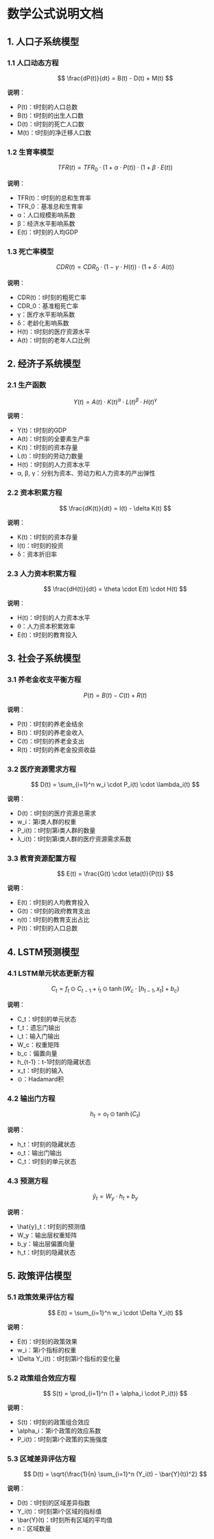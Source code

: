 # 数学公式说明文档

## 1. 人口子系统模型

### 1.1 人口动态方程
$$
\frac{dP(t)}{dt} = B(t) - D(t) + M(t)
$$

**说明**：
- P(t)：t时刻的人口总数
- B(t)：t时刻的出生人口数
- D(t)：t时刻的死亡人口数
- M(t)：t时刻的净迁移人口数

### 1.2 生育率模型
$$
TFR(t) = TFR_0 \cdot (1 + \alpha \cdot P(t)) \cdot (1 + \beta \cdot E(t))
$$

**说明**：
- TFR(t)：t时刻的总和生育率
- TFR_0：基准总和生育率
- α：人口规模影响系数
- β：经济水平影响系数
- E(t)：t时刻的人均GDP

### 1.3 死亡率模型
$$
CDR(t) = CDR_0 \cdot (1 - \gamma \cdot H(t)) \cdot (1 + \delta \cdot A(t))
$$

**说明**：
- CDR(t)：t时刻的粗死亡率
- CDR_0：基准粗死亡率
- γ：医疗水平影响系数
- δ：老龄化影响系数
- H(t)：t时刻的医疗资源水平
- A(t)：t时刻的老年人口比例

## 2. 经济子系统模型

### 2.1 生产函数
$$
Y(t) = A(t) \cdot K(t)^\alpha \cdot L(t)^\beta \cdot H(t)^\gamma
$$

**说明**：
- Y(t)：t时刻的GDP
- A(t)：t时刻的全要素生产率
- K(t)：t时刻的资本存量
- L(t)：t时刻的劳动力数量
- H(t)：t时刻的人力资本水平
- α, β, γ：分别为资本、劳动力和人力资本的产出弹性

### 2.2 资本积累方程
$$
\frac{dK(t)}{dt} = I(t) - \delta K(t)
$$

**说明**：
- K(t)：t时刻的资本存量
- I(t)：t时刻的投资
- δ：资本折旧率

### 2.3 人力资本积累方程
$$
\frac{dH(t)}{dt} = \theta \cdot E(t) \cdot H(t)
$$

**说明**：
- H(t)：t时刻的人力资本水平
- θ：人力资本积累效率
- E(t)：t时刻的教育投入

## 3. 社会子系统模型

### 3.1 养老金收支平衡方程
$$
P(t) = B(t) - C(t) + R(t)
$$

**说明**：
- P(t)：t时刻的养老金结余
- B(t)：t时刻的养老金收入
- C(t)：t时刻的养老金支出
- R(t)：t时刻的养老金投资收益

### 3.2 医疗资源需求方程
$$
D(t) = \sum_{i=1}^n w_i \cdot P_i(t) \cdot \lambda_i(t)
$$

**说明**：
- D(t)：t时刻的医疗资源总需求
- w_i：第i类人群的权重
- P_i(t)：t时刻第i类人群的数量
- λ_i(t)：t时刻第i类人群的医疗资源需求系数

### 3.3 教育资源配置方程
$$
E(t) = \frac{G(t) \cdot \eta(t)}{P(t)}
$$

**说明**：
- E(t)：t时刻的人均教育投入
- G(t)：t时刻的政府教育支出
- η(t)：t时刻的教育支出占比
- P(t)：t时刻的人口总数

## 4. LSTM预测模型

### 4.1 LSTM单元状态更新方程
$$
C_t = f_t \odot C_{t-1} + i_t \odot \tanh(W_c \cdot [h_{t-1}, x_t] + b_c)
$$

**说明**：
- C_t：t时刻的单元状态
- f_t：遗忘门输出
- i_t：输入门输出
- W_c：权重矩阵
- b_c：偏置向量
- h_{t-1}：t-1时刻的隐藏状态
- x_t：t时刻的输入
- ⊙：Hadamard积

### 4.2 输出门方程
$$
h_t = o_t \odot \tanh(C_t)
$$

**说明**：
- h_t：t时刻的隐藏状态
- o_t：输出门输出
- C_t：t时刻的单元状态

### 4.3 预测方程
$$
\hat{y}_t = W_y \cdot h_t + b_y
$$

**说明**：
- \hat{y}_t：t时刻的预测值
- W_y：输出层权重矩阵
- b_y：输出层偏置向量
- h_t：t时刻的隐藏状态

## 5. 政策评估模型

### 5.1 政策效果评估方程
$$
E(t) = \sum_{i=1}^n w_i \cdot \Delta Y_i(t)
$$

**说明**：
- E(t)：t时刻的政策效果
- w_i：第i个指标的权重
- \Delta Y_i(t)：t时刻第i个指标的变化量

### 5.2 政策组合效应方程
$$
S(t) = \prod_{i=1}^n (1 + \alpha_i \cdot P_i(t))
$$

**说明**：
- S(t)：t时刻的政策组合效应
- \alpha_i：第i个政策的效应系数
- P_i(t)：t时刻第i个政策的实施强度

### 5.3 区域差异评估方程
$$
D(t) = \sqrt{\frac{1}{n} \sum_{i=1}^n (Y_i(t) - \bar{Y}(t))^2}
$$

**说明**：
- D(t)：t时刻的区域差异指数
- Y_i(t)：t时刻第i个区域的指标值
- \bar{Y}(t)：t时刻所有区域的平均值
- n：区域数量 
